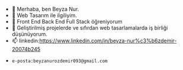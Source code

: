 - 👋 Merhaba, ben Beyza Nur.
- 👀 Web Tasarım ile ilgiliyim. 
- 🌱 Front End Back End Full Stack öğreniyorum
- 💞️ Geliştirilmiş projelerde ve sıfırdan web tasarlamalarda iş birliği düşünüyorum.
- 📫 linkedin:https://www.linkedin.com/in/beyza-nur%c3%b6zdemir-20074b245
-     e-posta:beyzanurozdemir093@gmail.com

<!---
Necmettin Erbakan Üniversitesi Matematik-Bilgisayar Bölümünde okuyorum, 
mezun aşamasındayım. Temel düzey veri tabanı, web tasarımı, görsel programlama 
eğitimi aldım. HTML üzerinde çalışıyorum. Matematik ile harmanlanmış
üniversite eğitimimi yazılımda ilerletmek istiyorum. C++ C# Python dillerine hakimim.
MS Office programlarına hakimim. Farklı alanlarda iş tecrübelerim mevcuttur.
Pedagojik Formasyon eğitimim mevcuttur.
--->
